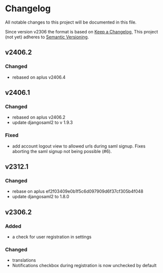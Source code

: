 # Changelog

All notable changes to this project will be documented in this file.

Since version v2306 the format is based on [Keep a Changelog](https://keepachangelog.com/en/1.0.0/),
This project (not yet) adheres to [Semantic Versioning](https://semver.org/spec/v2.0.0.html).

## v2406.2

### Changed

- rebased on aplus v2406.4

## v2406.1

### Changed

- rebased on aplus v2406.2
- update djangosaml2 to v 1.9.3

### Fixed

- add account logout view to allowed urls during saml signup. Fixes aborting
  the saml signup not being possible (#6).

## v2312.1

### Changed

- rebase on aplus ef2f03409e0b1f5c6d097909d6f37cf305b4f048
- update djangosaml2 to 1.8.0

## v2306.2

### Added

- a check for user registration in settings

### Changed

- translations
- Notifications checkbox during registration is now unchecked by default
